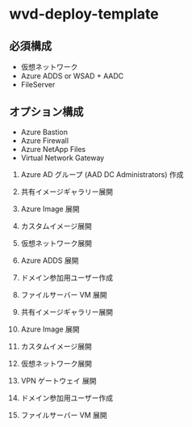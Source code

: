 # wvd-deploy-template


## 必須構成
- 仮想ネットワーク
- Azure ADDS or WSAD + AADC
- FileServer

## オプション構成
- Azure Bastion
- Azure Firewall
- Azure NetApp Files
- Virtual Network Gateway

1. Azure AD グループ (AAD DC Administrators) 作成 
2. 共有イメージギャラリー展開
3. Azure Image 展開
4. カスタムイメージ展開
5. 仮想ネットワーク展開
6. Azure ADDS 展開
7. ドメイン参加用ユーザー作成
8. ファイルサーバー VM 展開


1. 共有イメージギャラリー展開
2. Azure Image 展開
3. カスタムイメージ展開
4. 仮想ネットワーク展開
5. VPN ゲートウェイ 展開
7. ドメイン参加用ユーザー作成
8. ファイルサーバー VM 展開
